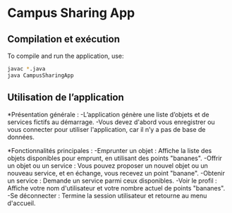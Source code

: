 # Campus Sharing App

## Compilation et exécution

To compile and run the application, use:

```bash
javac *.java
java CampusSharingApp

```

## Utilisation de l’application

*Présentation générale :
    -L’application génère une liste d’objets et de services fictifs au démarrage.
    -Vous devez d'abord vous enregistrer ou vous connecter pour utiliser l'application, car il n’y a pas de base de données.

*Fonctionnalités principales :
    -Emprunter un objet : Affiche la liste des objets disponibles pour emprunt, en utilisant des points "bananes".
    -Offrir un objet ou un service : Vous pouvez proposer un nouvel objet ou un nouveau service, et en échange, vous recevez un point "banane".
    -Obtenir un service : Demande un service parmi ceux disponibles.
    -Voir le profil : Affiche votre nom d'utilisateur et votre nombre actuel de points "bananes".
    -Se déconnecter : Termine la session utilisateur et retourne au menu d'accueil.

